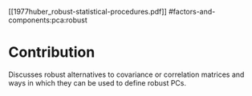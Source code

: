 [[1977huber_robust-statistical-procedures.pdf]]
#factors-and-components:pca:robust

# Contribution 

   Discusses robust alternatives to covariance or correlation matrices and ways in which they can be used to define robust PCs. 
